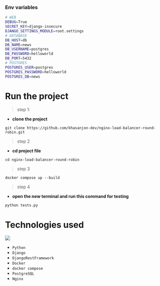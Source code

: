 ### Env variables
```bash
# WEB
DEBUG=True
SECRET_KEY=django-insecure
DJANGO_SETTINGS_MODULE=root.settings
# DATABASE
DB_HOST=db
DB_NAME=news
DB_USERNAME=postgres
DB_PASSWORD=helloworld
DB_PORT=5432
# POSTGRES
POSTGRES_USER=postgres
POSTGRES_PASSWORD=helloworld
POSTGRES_DB=news
```

# Run the project

> step 1:
- **clone the project**
```shell
git clone https://github.com/khasanjon-dev/nginx-load-balancer-round-robin.git
```
> step 2
- **cd project file**
```shell
cd nginx-load-balancer-round-robin
```
> step 3
```shell
docker compose up --build
```

> step 4 
- **open the new terminal and run this command for testing**
```shell
python tests.py
```

# Technologies used

<p>
  <a>
    <img src="https://skillicons.dev/icons?i=python,django,docker,postgres,nginx" />
  </a>
</p>

* ```Python```
* ```Django```
* ```DjangoRestFramework```
* ```Docker```
* ```docker compose```
* ```PostgreSQL```
* ```Nginx```
